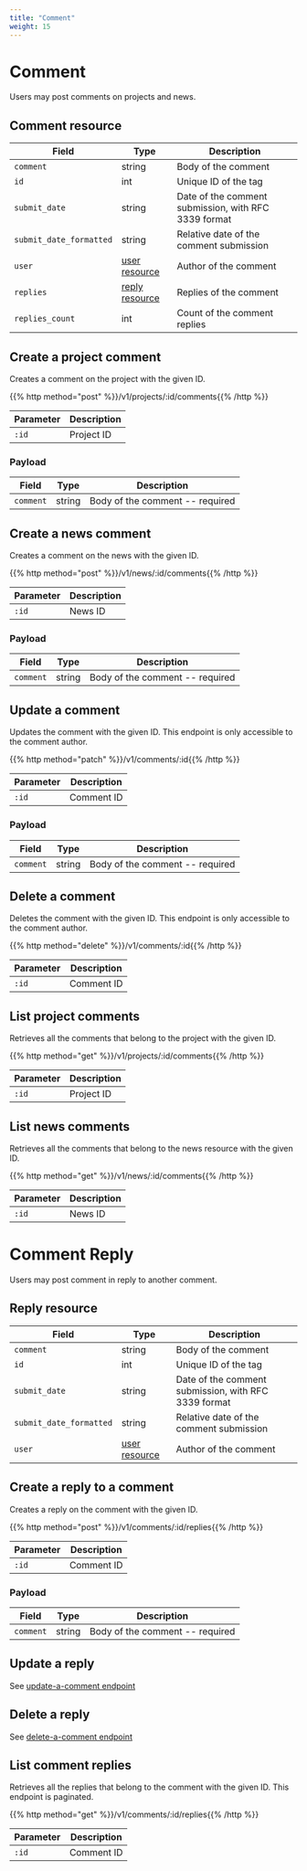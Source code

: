 ```yaml
---
title: "Comment"
weight: 15
---
```


# Comment

Users may post comments on projects and news.

## Comment resource

| Field                   | Type                             | Description                                          |
| ----------------------- | -------------------------------- | ---------------------------------------------------- |
| `comment`               | string                           | Body of the comment                                  |
| `id`                    | int                              | Unique ID of the tag                                 |
| `submit_date`           | string                           | Date of the comment submission, with RFC 3339 format |
| `submit_date_formatted` | string                           | Relative date of the comment submission              |
| `user`                  | [user resource](#user)           | Author of the comment                                |
| `replies`               | [reply resource](#comment-reply) | Replies of the comment                               |
| `replies_count`         | int                              | Count of the comment replies                         |

## Create a project comment

Creates a comment on the project with the given ID.

{{% http method="post" %}}/v1/projects/:id/comments{{% /http %}}

| Parameter | Description |
| --------- | ----------- |
| `:id`     | Project ID  |

### Payload

| Field     | Type   | Description                     |
| --------- | ------ | ------------------------------- |
| `comment` | string | Body of the comment -- required |

## Create a news comment

Creates a comment on the news  with the given ID.

{{% http method="post" %}}/v1/news/:id/comments{{% /http %}}

| Parameter | Description |
| --------- | ----------- |
| `:id`     | News ID     |

### Payload

| Field     | Type   | Description                     |
| --------- | ------ | ------------------------------- |
| `comment` | string | Body of the comment -- required |

## Update a comment

Updates the comment with the given ID. This endpoint is only accessible to the comment author.

{{% http method="patch" %}}/v1/comments/:id{{% /http %}}

| Parameter | Description |
| --------- | ----------- |
| `:id`     | Comment ID  |

### Payload

| Field     | Type   | Description                     |
| --------- | ------ | ------------------------------- |
| `comment` | string | Body of the comment -- required |

## Delete a comment

Deletes the comment with the given ID. This endpoint is only accessible to the comment author.

{{% http method="delete" %}}/v1/comments/:id{{% /http %}}

| Parameter | Description |
| --------- | ----------- |
| `:id`     | Comment ID  |

## List project comments

Retrieves all the comments that belong to the project with the given ID.

{{% http method="get" %}}/v1/projects/:id/comments{{% /http %}}

| Parameter | Description |
| --------- | ----------- |
| `:id`     | Project ID  |

## List news comments

Retrieves all the comments that belong to the news resource with the given ID.

{{% http method="get" %}}/v1/news/:id/comments{{% /http %}}

| Parameter | Description |
| --------- | ----------- |
| `:id`     | News ID     |

# Comment Reply

Users may post comment in reply to another comment.

## Reply resource

| Field                   | Type                   | Description                                          |
| ----------------------- | ---------------------- | ---------------------------------------------------- |
| `comment`               | string                 | Body of the comment                                  |
| `id`                    | int                    | Unique ID of the tag                                 |
| `submit_date`           | string                 | Date of the comment submission, with RFC 3339 format |
| `submit_date_formatted` | string                 | Relative date of the comment submission              |
| `user`                  | [user resource](#user) | Author of the comment                                |

## Create a reply to a comment

Creates a reply on the comment with the given ID.

{{% http method="post" %}}/v1/comments/:id/replies{{% /http %}}

| Parameter | Description |
| --------- | ----------- |
| `:id`     | Comment ID  |

### Payload

| Field     | Type   | Description                     |
| --------- | ------ | ------------------------------- |
| `comment` | string | Body of the comment -- required |

## Update a reply

See [update-a-comment endpoint](#update-a-comment)

## Delete a reply

See [delete-a-comment endpoint](#update-a-comment)

## List comment replies

Retrieves all the replies that belong to the comment with the given ID.
This endpoint is paginated.

{{% http method="get" %}}/v1/comments/:id/replies{{% /http %}}

| Parameter | Description |
| --------- | ----------- |
| `:id`     | Comment ID  |
